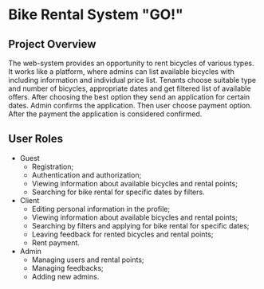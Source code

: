 # Bike Rental System "GO!"
## Project Overview
The web-system provides an opportunity to rent bicycles of various types. It works like a platform, where admins can list available bicycles with including information and individual price list. Tenants choose suitable type and number of bicycles, appropriate dates and get filtered list of available offers. After choosing the best option they send an application for certain dates. Admin confirms the application. Then user choose payment option. After the payment the application is considered confirmed.
## User Roles
- Guest
  - Registration;
  - Authentication and authorization;
  - Viewing information about available bicycles and rental points;
  - Searching for bike rental for specific dates by filters.
- Client
  - Editing personal information in the profile;
  - Viewing information about available bicycles and rental points;
  - Searching by filters and applying for bike rental for specific dates;
  - Leaving feedback for rented bicycles and rental points;
  - Rent payment.
- Admin
  - Managing users and rental points;
  - Managing feedbacks;
  - Adding new admins.
